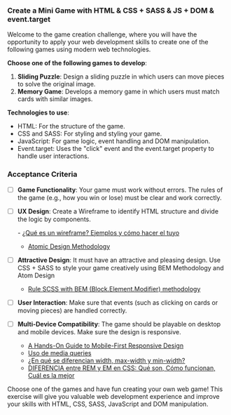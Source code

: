 ### Create a Mini Game with HTML & CSS + SASS & JS + DOM & event.target

Welcome to the game creation challenge, where you will have the opportunity to apply your web development skills to create one of the following games using modern web technologies.

**Choose one of the following games to develop**:

1. **Sliding Puzzle**: Design a sliding puzzle in which users can move pieces to solve the original image.
2. **Memory Game**: Develops a memory game in which users must match cards with similar images.

**Technologies to use**:

- HTML: For the structure of the game.
- CSS and SASS: For styling and styling your game.
- JavaScript: For game logic, event handling and DOM manipulation.
- Event.target: Uses the "click" event and the event.target property to handle user interactions.

### Acceptance Criteria

- [ ] **Game Functionality**: Your game must work without errors. The rules of the game (e.g., how you win or lose) must be clear and work correctly.
- [ ] **UX Design**: Create a Wireframe to identify HTML structure and divide the logic by components.

  - [¿Qué es un wireframe? Ejemplos y cómo hacer el tuyo](https://www.coderhouse.com.co/blog/-que-es-un-wireframe--ejemplos-y-como-hacer-el-tuyo)

  - [Atomic Design Methodology](https://atomicdesign.bradfrost.com/chapter-2/)

- [ ] **Attractive Design**: It must have an attractive and pleasing design. Use CSS + SASS to style your game creatively using BEM Methodology and Atom Design

  - [Rule SCSS with BEM (Block.Element.Modifier) methodology](https://dev.to/alexbeje/bem-block-element-modifier-3fgn)

- [ ] **User Interaction**: Make sure that events (such as clicking on cards or moving pieces) are handled correctly.

- [ ] **Multi-Device Compatibility**: The game should be playable on desktop and mobile devices. Make sure the design is responsive.
  - [A Hands-On Guide to Mobile-First Responsive Design](https://www.uxpin.com/studio/blog/a-hands-on-guide-to-mobile-first-design/)
  - [Uso de media queries](https://developer.mozilla.org/es/docs/Web/CSS/CSS_media_queries/Using_media_queries)
  - [¿En qué se diferencian width, max-width y min-width? ](https://dev.to/thedavos/en-que-se-diferencian-width-max-width-y-min-width-497a)
  - [DIFERENCIA entre REM y EM en CSS: Qué son, Cómo funcionan, Cuál es la mejor](https://www.youtube.com/watch?v=YglSzse9tEo)

Choose one of the games and have fun creating your own web game! This exercise will give you valuable web development experience and improve your skills with HTML, CSS, SASS, JavaScript and DOM manipulation.
